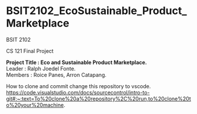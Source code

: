 ﻿# BSIT2102_EcoSustainable_Product_Marketplace

BSIT 2102<br>

CS 121 Final Project <br>

**Project Title : Eco and Sustainable Product Marketplace.**<br>
Leader : Ralph Joedel Fonte.<br>
Members :  Roice Panes, Arron Catapang.<br>


How to clone and commit change this repository to vscode.<br>
https://code.visualstudio.com/docs/sourcecontrol/intro-to-git#:~:text=To%20clone%20a%20repository%2C%20run,to%20clone%20to%20your%20machine.
